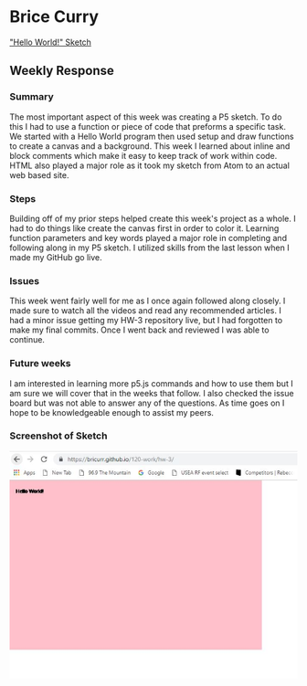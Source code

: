 # Brice Curry

["Hello World!" Sketch](https://bricurr.github.io/120-work/hw-3/)

## Weekly Response

### Summary
The most important aspect of this week was creating a P5 sketch. To do this I had to use a function or piece of code that preforms a specific task. We started with a Hello World program then used setup and draw functions to create a canvas and a background. This week I learned about inline and block comments which make it easy to keep track of work within code. HTML also played a major role as it took my sketch from Atom to an actual web based site.

### Steps
Building off of my prior steps helped create this week's project as a whole. I had to do things like create the canvas first in order to color it. Learning function parameters and key words played a major role in completing and following along in my P5 sketch. I utilized skills from the last lesson when I made my GitHub go live.

### Issues
This week went fairly well for me as I once again followed along closely. I made sure to watch all the videos and read any recommended articles. I had a minor issue getting my HW-3 repository live, but I had forgotten to make my final commits. Once I went back and reviewed I was able to continue.

### Future weeks
I am interested in learning more p5.js commands and how to use them but I am sure we will cover that in the weeks that follow. I also checked the issue board but was not able to answer any of the questions. As time goes on I hope to be knowledgeable enough to assist my peers.

### Screenshot of Sketch
![Sketch](images/curry_helloworldsketch.JPG)
